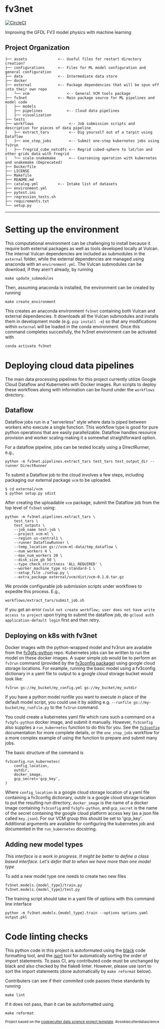 fv3net
==============================
[![CircleCI](https://circleci.com/gh/VulcanClimateModeling/fv3net.svg?style=svg&circle-token=98ccddae8375060a2fbbf240407dd4135d3dcf68)](https://circleci.com/gh/VulcanClimateModeling/fv3net)

Improving the GFDL FV3 model physics with machine learning

Project Organization
------------

    ├── assets              <-- Useful files for restart directory creation? 
    ├── configurations      <-- Files for ML model configuration and general configuration
    ├── data                <-- Intermediate data store
    ├── docker 
    ├── external            <-- Package dependencies that will be spun off into their own repo
    │   └── vcm                 <-- General VCM tools package 
    ├── fv3net              <-- Main package source for ML pipelines and model code
    │   ├── models
    │   ├── pipelines           <-- Cloud data pipelines
    │   ├── visualization
    ├── tests               
    ├── workflows                <-- Job submission scripts and description for pieces of data pipeline
    │   ├── extract_tars         <-- Dig yourself out of a tarpit using Dataflow
    │   ├── one_step_jobs        <-- Submit one-step kubernetes jobs using fv3run
    │   ├── fregrid_cube_netcdfs <-- Regrid cubed-sphere to lat/lon and other grids data with fregrid
    │   └── scale-snakemake      <-- Coarsening operation with kubernetes and snakemake (Deprecated)
    ├── Dockerfile
    ├── LICENSE
    ├── Makefile
    ├── README.md
    ├── catalog.yml         <-- Intake list of datasets 
    ├── environment.yml
    ├── pytest.ini
    ├── regression_tests.sh
    ├── requirements.txt
    └── setup.py

--------

# Setting up the environment

This computational environment can be challenging to install because it require
both external packages as well as tools developed locally at Vulcan. The
internal Vulcan dependencies are included as submodules in the `external`
folder, while the external dependencies are managed using anaconda with an
`environment.yml`. The Vulcan submodules can be download, if they aren't
already, by running

    make update_submodules

Then, assuming anaconda is installed, the environment can be created by running

    make create_environment

This creates an anaconda environment `fv3net` containing both Vulcan and
external dependencies. It downloads all the Vulcan submodules and installs them
in development mode (e.g. `pip install -e`) so that any modifications within
`external` will be loaded in the conda environment. Once this command completes
succesfully, the fv3net environment can be activated with

    conda activate fv3net

# Deploying cloud data pipelines

The main data processing pipelines for this project currently utilize Google Cloud
Dataflow and Kubernetes with Docker images.  Run scripts to deploy these workflows
along with information can be found under the `workflows` directory.

## Dataflow

Dataflow jobs run in a "serverless" style where data is piped between workers who
execute a single function.  This workflow type is good for pure python operations
that are easily parallelizable.  Dataflow handles resource provision and worker
scaling making it a somewhat straightforward option.

For a dataflow pipeline, jobs can be tested locally using a DirectRunner, e.g., 

    python -m fv3net.pipelines.extract_tars test_tars test_output_dir --runner DirectRunner

To submit a Dataflow job to the cloud involves a few steps, including packaging 
our external package `vcm` to be uploaded.

    $ cd external/vcm
    $ python setup.py sdist


After creating the uploadable `vcm` package, submit the Dataflow job from the top 
level of `fv3net` using:

    python -m fv3net.pipelines.extract_tars \
        test_tars \
        test_outputs \
        --job_name test-job \   
        --project vcm-ml \
        --region us-central1 \
        --runner DataflowRunner \
        --temp_location gs://vcm-ml-data/tmp_dataflow \
        --num_workers 4 \
        --max_num_workers 20 \
        --disk_size_gb 50 \
        --type_check_strictness 'ALL_REQUIRED' \
        --worker_machine_type n1-standard-1 \
        --setup_file ./setup.py \
        --extra_package external/vcm/dist/vcm-0.1.0.tar.gz

We provide configurable job submission scripts under workflows to expedite this process. E.g.,

    workflows/extract_tars/submit_job.sh

If you get an error `Could not create workflow; user does not have write access to project` upon
trying to submit the dataflow job, do `gcloud auth application-default login` first and then retry.


## Deploying on k8s with fv3net

Docker images with the python-wrapped model and fv3run are available from the
[fv3gfs-python](https://github.com/VulcanClimateModeling/fv3gfs-python) repo.
Kubernetes jobs can be written to run the model on these docker images. A super simple
job would be to perform an `fv3run` command (provided by the
[fv3config package](https://github.com/VulcanClimateModeling/fv3config))
using google cloud storage locations. For example, running the basic model using a
fv3config dictionary in a yaml file to output to a google cloud storage bucket
would look like:

```
fv3run gs://my_bucket/my_config.yml gs://my_bucket/my_outdir
```

If you have a python model runfile you want to execute in place of the default model
script, you could use it by adding e.g. `--runfile gs://my-bucket/my_runfile.py`
to the `fv3run` command.

You could create a kubernetes yaml file which runs such a command on a
`fv3gfs-python` docker image, and submit it manually. However, `fv3config` also
supplies a `run_kubernetes` function to do this for you. See the
[`fv3config`](https://github.com/VulcanClimateModeling/fv3config) documentation for
more complete details, or the `one_step_jobs` workflow for a more complex example of
using the function to prepare and submit many jobs.

The basic structure of the command is

    fv3config.run_kubernetes(
        config_location,
        outdir,
        docker_image,
        gcp_secret='gcp_key',
    )

Where `config_location` is a google cloud storage location of a yaml file containing
a fv3config dictionary, outdir is a google cloud storage location to put the resulting
run directory, `docker_image` is the name of a docker image containing `fv3config`
and `fv3gfs-python`, and `gcp_secret` is the name of the secret containing the google
cloud platform access key (as a json file called `key.json`). For our VCM group this
should be set to 'gcp_key'. Additional arguments are
available for configuring the kubernetes job and documented in the `run_kubernetes`
docstring.

## Adding new model types

*This interface is a work in progress. It might be better to define a class
based interface. Let's defer that to when we have more than one model type*

To add a new model type one needs to create two new files
```
fv3net.models.{model_type}/train.py
fv3net.models.{model_type}/test.py
```

The training script should take in a yaml file of options with this command line interface
```
python -m fv3net.models.{model_type}.train --options options.yaml output.pkl
```

# Code linting checks

This python code in this project is autoformated using the
[black](https://black.readthedocs.io/en/stable/) code formatting tool, and the
[isort](https://github.com/timothycrosley/isort) tool for automatically sorting
the order of import statements. To pass CI, any contributed code must be
unchanged by black and also checked by the flake8 linter. However, please use
isort to sort the import statements (done automatically by `make reformat`
below).

Contributers can see if their *commited* code passes these standards by running

    make lint

If it does not pass, than it can be autoformatted using 

    make reformat

<p><small>Project based on the <a target="_blank" href="https://drivendata.github.io/cookiecutter-data-science/">cookiecutter data science project template</a>. #cookiecutterdatascience</small></p>
